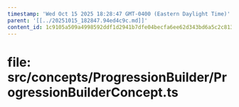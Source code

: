 ```yaml
---
timestamp: 'Wed Oct 15 2025 18:28:47 GMT-0400 (Eastern Daylight Time)'
parent: '[[../20251015_182847.94ed4c9c.md]]'
content_id: 1c9105a509a4998592ddf1d2941b7dfe04becfa6ee62d343bd6a5c2c813f335d
---
```


# file: src/concepts/ProgressionBuilder/ProgressionBuilderConcept.ts
